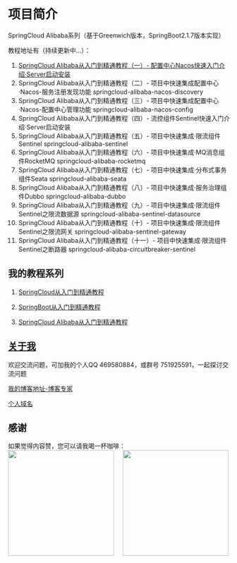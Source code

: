 # 项目简介

SpringCloud Alibaba系列（基于Greenwich版本，SpringBoot2.1.7版本实现）

教程地址有（持续更新中...）：

1. [SpringCloud Alibaba从入门到精通教程（一）- 配置中心Nacos快速入门介绍·Server启动安装](https://blog.csdn.net/hemin1003/article/details/105517901)
2. SpringCloud Alibaba从入门到精通教程（二）- 项目中快速集成配置中心·Nacos-服务注册发现功能 springcloud-alibaba-nacos-discovery
3. SpringCloud Alibaba从入门到精通教程（三）- 项目中快速集成配置中心·Nacos-配置中心管理功能 springcloud-alibaba-nacos-config
4. SpringCloud Alibaba从入门到精通教程（四）- 流控组件Sentinel快速入门介绍·Server启动安装
5. SpringCloud Alibaba从入门到精通教程（五）- 项目中快速集成·限流组件Sentinel springcloud-alibaba-sentinel
6. SpringCloud Alibaba从入门到精通教程（六）- 项目中快速集成·MQ消息组件RocketMQ springcloud-alibaba-rocketmq
7. SpringCloud Alibaba从入门到精通教程（七）- 项目中快速集成·分布式事务组件Seata springcloud-alibaba-seata
8. SpringCloud Alibaba从入门到精通教程（八）- 项目中快速集成·服务治理组件Dubbo springcloud-alibaba-dubbo
9. SpringCloud Alibaba从入门到精通教程（九）- 项目中快速集成·限流组件Sentinel之限流数据源 springcloud-alibaba-sentinel-datasource
10. SpringCloud Alibaba从入门到精通教程（十）- 项目中快速集成·限流组件Sentinel之限流网关 springcloud-alibaba-sentinel-gateway
11. SpringCloud Alibaba从入门到精通教程（十一）- 项目中快速集成·限流组件Sentinel之断路器 springcloud-alibaba-circuitbreaker-sentinel

## 我的教程系列

1. [SpringCloud从入门到精通教程](https://blog.csdn.net/hemin1003/article/details/82043611)

2. [SpringBoot从入门到精通教程](https://blog.csdn.net/hemin1003/article/details/82038244)

3. [SpringCloud Alibaba从入门到精通教程](https://blog.csdn.net/hemin1003/article/details/82043611)

## [关于我](http://heminit.com/about/)

欢迎交流问题，可加我的个人QQ 469580884，或群号 751925591，一起探讨交流问题

[我的博客地址-博客专家](http://blog.csdn.net/hemin1003)

[个人域名](http://heminit.com)

## 感谢
如果觉得内容赞，您可以请我喝一杯咖啡：
<br/>
<img src="http://cdn.popstar.toponegames.mobi/img/wechat.jpeg" width="240px" height="240px" />&nbsp;&nbsp;&nbsp;&nbsp;
<img src="http://cdn.popstar.toponegames.mobi/img/alipay.jpeg" width="240px" height="240px" />
